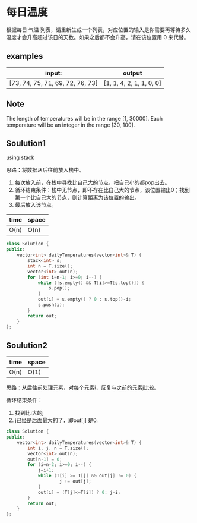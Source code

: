 # 每日温度 

根据每日 气温 列表，请重新生成一个列表，对应位置的输入是你需要再等待多久温度才会升高超过该日的天数。如果之后都不会升高，请在该位置用 0 来代替。

## examples
| input:                           | output                   |
| -------------------------------- | ------------------------ |
| [73, 74, 75, 71, 69, 72, 76, 73] | [1, 1, 4, 2, 1, 1, 0, 0] |

## Note

The length of temperatures will be in the range [1, 30000]. Each temperature will be an integer in the range [30, 100].

## Soulution1 
using stack

思路：将数据从后往前放入栈中。

1. 每次放入前，在栈中寻找比自己大的节点，把自己小的都pop出去。
2. 循环结束条件：栈中无节点，即不存在比自己大的节点，该位置输出0；找到第一个比自己大的节点，则计算距离为该位置的输出。
3. 最后放入该节点。

| time | space |
| ---- | ----- |
| O(n) | O(n)  |

```cpp
class Solution {
public:
    vector<int> dailyTemperatures(vector<int>& T) {
        stack<int> s;
        int n = T.size();
        vector<int> out(n);
        for (int i=n-1; i>=0; i--) {
            while (!s.empty() && T[i]>=T[s.top()]) {
                s.pop();
            }
            out[i] = s.empty() ? 0 : s.top()-i;
            s.push(i);
        }
        return out;
    }
};
```

## Soulution2

| time | space |
| ---- | ----- |
| O(n) | O(1)  |

思路：从后往前处理元素，对每个元素i，反复与之前的元素j比较。

循环结束条件：
1. 找到比i大的j
2. j已经是后面最大的了，即out[j] 是0.

```cpp
class Solution {
public:
    vector<int> dailyTemperatures(vector<int>& T) {
        int i, j, n = T.size();
        vector<int> out(n);
        out[n-1] = 0;
        for (i=n-2; i>=0; i--) {
            j=i+1;
            while (T[i] >= T[j] && out[j] != 0) {
                    j += out[j];
            }
            out[i] = (T[j]<=T[i]) ? 0: j-i; 
        }
        return out;
    }
};
```

